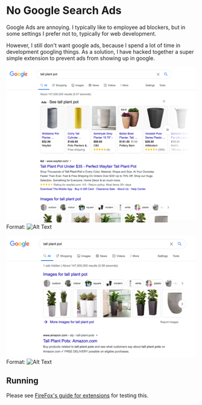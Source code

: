 # No Google Search Ads

Google Ads are annoying. I typically like to employee ad blockers, but in some settings I prefer not to, typically for web development. 

However, I still don't want google ads, because I spend a lot of time in development googling things. As a solution, I have hacked together a super simple extension to prevent ads from showing up in google.

![Before](/README_ASSETS/tall-plant-pot-before.png)
Format: ![Alt Text](url)

![After](/README_ASSETS/tall-plant-pot-after.png)
Format: ![Alt Text](url)

## Running

Please see [FireFox's guide for extensions](https://developer.mozilla.org/en-US/docs/Mozilla/Add-ons/WebExtensions/Your_first_WebExtension#Trying_it_out) for testing this.

